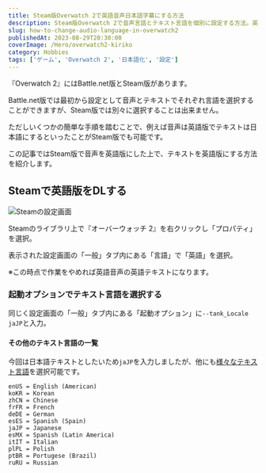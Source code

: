 ```yaml
---
title: Steam版Overwatch 2で英語音声日本語字幕にする方法
description: Steam版Overwatch 2で音声言語とテキスト言語を個別に設定する方法。英語音声で日本語字幕を表示したいプレイヤー向けに、起動オプションを使った設定手順と対応言語リストを解説。
slug: how-to-change-audio-language-in-overwatch2
publishedAt: 2023-08-29T20:30:00
coverImage: /Hero/overwatch2-kiriko
category: Hobbies
tags: ['ゲーム', 'Overwatch 2', '日本語化', '設定']
---
```


『Overwatch 2』にはBattle.net版とSteam版があります。

Battle.net版では最初から設定として音声とテキストでそれぞれ言語を選択することができますが、Steam版では別々に選択することは出来ません。

ただしいくつかの簡単な手順を踏むことで、例えば音声は英語版でテキストは日本語にするといったことがSteam版でも可能です。

この記事ではSteam版で音声を英語版にした上で、テキストを英語版にする方法を紹介します。

## Steamで英語版をDLする

![Steamの設定画面](/Tech/ow2-change-language)

Steamのライブラリ上で『オーバーウォッチ 2』を右クリックし「プロパティ」を選択。

表示された設定画面の「一般」タブ内にある「言語」で「英語」を選択。

※この時点で作業をやめれば英語音声の英語テキストになります。

### 起動オプションでテキスト言語を選択する

同じく設定画面の「一般」タブ内にある「起動オプション」に`--tank_Locale jaJP`と入力。

#### その他のテキスト言語の一覧

今回は日本語テキストとしたいため`jaJP`を入力しましたが、他にも[様々なテキスト言語](https://us.forums.blizzard.com/en/overwatch/t/change-textvoice-language-on-steam/838254/13)を選択可能です。

```text
enUS = English (American)
koKR = Korean
zhCN = Chinese
frFR = French
deDE = German
esES = Spanish (Spain)
jaJP = Japanese
esMX = Spanish (Latin America)
itIT = Italian
plPL = Polish
ptBR = Portugese (Brazil)
ruRU = Russian
```
